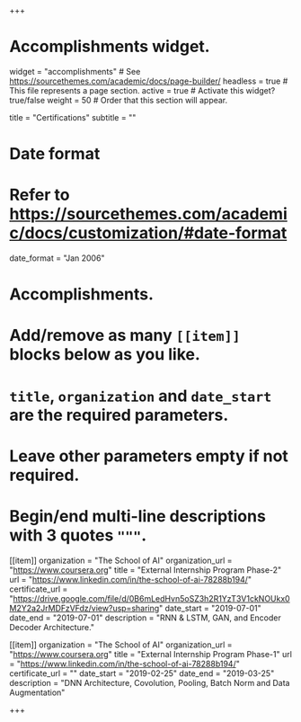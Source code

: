 +++
# Accomplishments widget.
widget = "accomplishments"  # See https://sourcethemes.com/academic/docs/page-builder/
headless = true  # This file represents a page section.
active = true  # Activate this widget? true/false
weight = 50  # Order that this section will appear.

title = "Certifications"
subtitle = ""

# Date format
#   Refer to https://sourcethemes.com/academic/docs/customization/#date-format
date_format = "Jan 2006"

# Accomplishments.
#   Add/remove as many `[[item]]` blocks below as you like.
#   `title`, `organization` and `date_start` are the required parameters.
#   Leave other parameters empty if not required.
#   Begin/end multi-line descriptions with 3 quotes `"""`.

[[item]]
  organization = "The School of AI"
  organization_url = "https://www.coursera.org"
  title = "External Internship Program Phase-2"
  url = "https://www.linkedin.com/in/the-school-of-ai-78288b194/"
  certificate_url = "https://drive.google.com/file/d/0B6mLedHvn5oSZ3h2R1YzT3V1ckNOUkx0M2Y2a2JrMDFzVFdz/view?usp=sharing"
  date_start = "2019-07-01"
  date_end = "2019-07-01"
  description = "RNN & LSTM, GAN, and Encoder Decoder Architecture."

[[item]]
  organization = "The School of AI"
  organization_url = "https://www.coursera.org"
  title = "External Internship Program Phase-1"
  url = "https://www.linkedin.com/in/the-school-of-ai-78288b194/"
  certificate_url = ""
  date_start = "2019-02-25"
  date_end = "2019-03-25"
  description = "DNN Architecture, Covolution, Pooling, Batch Norm and Data Augmentation"

+++
